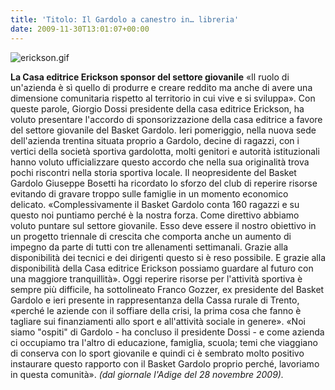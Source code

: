 ```yaml
---
title: 'Titolo: Il Gardolo a canestro in… libreria'
date: 2009-11-30T13:01:07+00:00
---
```

![erickson.gif](http://www.basketgardolo.it/wp-content/uploads/2009/11/erickson.gif)

**La Casa editrice Erickson sponsor del settore giovanile** «Il ruolo di un'azienda è sì quello di produrre e creare reddito ma anche di avere una dimensione comunitaria rispetto al territorio in cui vive e si sviluppa». Con queste parole, Giorgio Dossi presidente della casa editrice Erickson, ha voluto presentare l'accordo di sponsorizzazione della casa editrice a favore del settore giovanile del Basket Gardolo. Ieri pomeriggio, nella nuova sede dell'azienda trentina situata proprio a Gardolo, decine di ragazzi, con i vertici della società sportiva gardolotta, molti genitori e autorità istituzionali hanno voluto ufficializzare questo accordo che nella sua originalità trova pochi riscontri nella storia sportiva locale. Il neopresidente del Basket Gardolo Giuseppe Bosetti ha ricordato lo sforzo del club di reperire risorse evitando di gravare troppo sulle famiglie in un momento economico delicato. «Complessivamente il Basket Gardolo conta 160 ragazzi e su questo noi puntiamo perché è la nostra forza. Come direttivo abbiamo voluto puntare sul settore giovanile. Esso deve essere il nostro obiettivo in un progetto triennale di crescita che comporta anche un aumento di impegno da parte di tutti con tre allenamenti settimanali. Grazie alla disponibilità dei tecnici e dei dirigenti questo si è reso possibile. E grazie alla disponibilità della Casa editrice Erickson possiamo guardare al futuro con una maggiore tranquillità». Oggi reperire risorse per l'attività sportiva è sempre più difficile, ha sottolineato Franco Gozzer, ex presidente del Basket Gardolo e ieri presente in rappresentanza della Cassa rurale di Trento, «perché le aziende con il soffiare della crisi, la prima cosa che fanno è tagliare sui finanziamenti allo sport e all'attività sociale in genere». «Noi siamo "ospiti" di Gardolo - ha concluso il presidente Dossi - e come azienda ci occupiamo tra l'altro di educazione, famiglia, scuola; temi che viaggiano di conserva con lo sport giovanile e quindi ci è sembrato molto positivo instaurare questo rapporto con il Basket Gardolo proprio perché, lavoriamo in questa comunità». _(dal giornale l'Adige del 28 novembre 2009)._